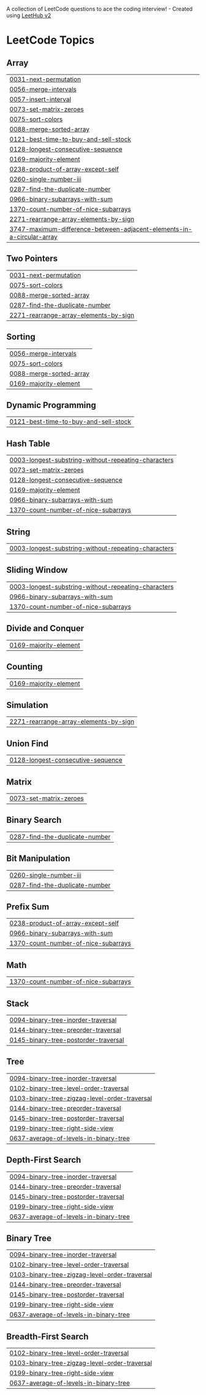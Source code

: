 A collection of LeetCode questions to ace the coding interview! - Created using [LeetHub v2](https://github.com/arunbhardwaj/LeetHub-2.0)
<!---LeetCode Topics Start-->
# LeetCode Topics
## Array
|  |
| ------- |
| [0031-next-permutation](https://github.com/adityakhare18/DSA-Questions/tree/master/0031-next-permutation) |
| [0056-merge-intervals](https://github.com/adityakhare18/DSA-Questions/tree/master/0056-merge-intervals) |
| [0057-insert-interval](https://github.com/adityakhare18/DSA-Questions/tree/master/0057-insert-interval) |
| [0073-set-matrix-zeroes](https://github.com/adityakhare18/DSA-Questions/tree/master/0073-set-matrix-zeroes) |
| [0075-sort-colors](https://github.com/adityakhare18/DSA-Questions/tree/master/0075-sort-colors) |
| [0088-merge-sorted-array](https://github.com/adityakhare18/DSA-Questions/tree/master/0088-merge-sorted-array) |
| [0121-best-time-to-buy-and-sell-stock](https://github.com/adityakhare18/DSA-Questions/tree/master/0121-best-time-to-buy-and-sell-stock) |
| [0128-longest-consecutive-sequence](https://github.com/adityakhare18/DSA-Questions/tree/master/0128-longest-consecutive-sequence) |
| [0169-majority-element](https://github.com/adityakhare18/DSA-Questions/tree/master/0169-majority-element) |
| [0238-product-of-array-except-self](https://github.com/adityakhare18/DSA-Questions/tree/master/0238-product-of-array-except-self) |
| [0260-single-number-iii](https://github.com/adityakhare18/DSA-Questions/tree/master/0260-single-number-iii) |
| [0287-find-the-duplicate-number](https://github.com/adityakhare18/DSA-Questions/tree/master/0287-find-the-duplicate-number) |
| [0966-binary-subarrays-with-sum](https://github.com/adityakhare18/DSA-Questions/tree/master/0966-binary-subarrays-with-sum) |
| [1370-count-number-of-nice-subarrays](https://github.com/adityakhare18/DSA-Questions/tree/master/1370-count-number-of-nice-subarrays) |
| [2271-rearrange-array-elements-by-sign](https://github.com/adityakhare18/DSA-Questions/tree/master/2271-rearrange-array-elements-by-sign) |
| [3747-maximum-difference-between-adjacent-elements-in-a-circular-array](https://github.com/adityakhare18/DSA-Questions/tree/master/3747-maximum-difference-between-adjacent-elements-in-a-circular-array) |
## Two Pointers
|  |
| ------- |
| [0031-next-permutation](https://github.com/adityakhare18/DSA-Questions/tree/master/0031-next-permutation) |
| [0075-sort-colors](https://github.com/adityakhare18/DSA-Questions/tree/master/0075-sort-colors) |
| [0088-merge-sorted-array](https://github.com/adityakhare18/DSA-Questions/tree/master/0088-merge-sorted-array) |
| [0287-find-the-duplicate-number](https://github.com/adityakhare18/DSA-Questions/tree/master/0287-find-the-duplicate-number) |
| [2271-rearrange-array-elements-by-sign](https://github.com/adityakhare18/DSA-Questions/tree/master/2271-rearrange-array-elements-by-sign) |
## Sorting
|  |
| ------- |
| [0056-merge-intervals](https://github.com/adityakhare18/DSA-Questions/tree/master/0056-merge-intervals) |
| [0075-sort-colors](https://github.com/adityakhare18/DSA-Questions/tree/master/0075-sort-colors) |
| [0088-merge-sorted-array](https://github.com/adityakhare18/DSA-Questions/tree/master/0088-merge-sorted-array) |
| [0169-majority-element](https://github.com/adityakhare18/DSA-Questions/tree/master/0169-majority-element) |
## Dynamic Programming
|  |
| ------- |
| [0121-best-time-to-buy-and-sell-stock](https://github.com/adityakhare18/DSA-Questions/tree/master/0121-best-time-to-buy-and-sell-stock) |
## Hash Table
|  |
| ------- |
| [0003-longest-substring-without-repeating-characters](https://github.com/adityakhare18/DSA-Questions/tree/master/0003-longest-substring-without-repeating-characters) |
| [0073-set-matrix-zeroes](https://github.com/adityakhare18/DSA-Questions/tree/master/0073-set-matrix-zeroes) |
| [0128-longest-consecutive-sequence](https://github.com/adityakhare18/DSA-Questions/tree/master/0128-longest-consecutive-sequence) |
| [0169-majority-element](https://github.com/adityakhare18/DSA-Questions/tree/master/0169-majority-element) |
| [0966-binary-subarrays-with-sum](https://github.com/adityakhare18/DSA-Questions/tree/master/0966-binary-subarrays-with-sum) |
| [1370-count-number-of-nice-subarrays](https://github.com/adityakhare18/DSA-Questions/tree/master/1370-count-number-of-nice-subarrays) |
## String
|  |
| ------- |
| [0003-longest-substring-without-repeating-characters](https://github.com/adityakhare18/DSA-Questions/tree/master/0003-longest-substring-without-repeating-characters) |
## Sliding Window
|  |
| ------- |
| [0003-longest-substring-without-repeating-characters](https://github.com/adityakhare18/DSA-Questions/tree/master/0003-longest-substring-without-repeating-characters) |
| [0966-binary-subarrays-with-sum](https://github.com/adityakhare18/DSA-Questions/tree/master/0966-binary-subarrays-with-sum) |
| [1370-count-number-of-nice-subarrays](https://github.com/adityakhare18/DSA-Questions/tree/master/1370-count-number-of-nice-subarrays) |
## Divide and Conquer
|  |
| ------- |
| [0169-majority-element](https://github.com/adityakhare18/DSA-Questions/tree/master/0169-majority-element) |
## Counting
|  |
| ------- |
| [0169-majority-element](https://github.com/adityakhare18/DSA-Questions/tree/master/0169-majority-element) |
## Simulation
|  |
| ------- |
| [2271-rearrange-array-elements-by-sign](https://github.com/adityakhare18/DSA-Questions/tree/master/2271-rearrange-array-elements-by-sign) |
## Union Find
|  |
| ------- |
| [0128-longest-consecutive-sequence](https://github.com/adityakhare18/DSA-Questions/tree/master/0128-longest-consecutive-sequence) |
## Matrix
|  |
| ------- |
| [0073-set-matrix-zeroes](https://github.com/adityakhare18/DSA-Questions/tree/master/0073-set-matrix-zeroes) |
## Binary Search
|  |
| ------- |
| [0287-find-the-duplicate-number](https://github.com/adityakhare18/DSA-Questions/tree/master/0287-find-the-duplicate-number) |
## Bit Manipulation
|  |
| ------- |
| [0260-single-number-iii](https://github.com/adityakhare18/DSA-Questions/tree/master/0260-single-number-iii) |
| [0287-find-the-duplicate-number](https://github.com/adityakhare18/DSA-Questions/tree/master/0287-find-the-duplicate-number) |
## Prefix Sum
|  |
| ------- |
| [0238-product-of-array-except-self](https://github.com/adityakhare18/DSA-Questions/tree/master/0238-product-of-array-except-self) |
| [0966-binary-subarrays-with-sum](https://github.com/adityakhare18/DSA-Questions/tree/master/0966-binary-subarrays-with-sum) |
| [1370-count-number-of-nice-subarrays](https://github.com/adityakhare18/DSA-Questions/tree/master/1370-count-number-of-nice-subarrays) |
## Math
|  |
| ------- |
| [1370-count-number-of-nice-subarrays](https://github.com/adityakhare18/DSA-Questions/tree/master/1370-count-number-of-nice-subarrays) |
## Stack
|  |
| ------- |
| [0094-binary-tree-inorder-traversal](https://github.com/adityakhare18/DSA-Questions/tree/master/0094-binary-tree-inorder-traversal) |
| [0144-binary-tree-preorder-traversal](https://github.com/adityakhare18/DSA-Questions/tree/master/0144-binary-tree-preorder-traversal) |
| [0145-binary-tree-postorder-traversal](https://github.com/adityakhare18/DSA-Questions/tree/master/0145-binary-tree-postorder-traversal) |
## Tree
|  |
| ------- |
| [0094-binary-tree-inorder-traversal](https://github.com/adityakhare18/DSA-Questions/tree/master/0094-binary-tree-inorder-traversal) |
| [0102-binary-tree-level-order-traversal](https://github.com/adityakhare18/DSA-Questions/tree/master/0102-binary-tree-level-order-traversal) |
| [0103-binary-tree-zigzag-level-order-traversal](https://github.com/adityakhare18/DSA-Questions/tree/master/0103-binary-tree-zigzag-level-order-traversal) |
| [0144-binary-tree-preorder-traversal](https://github.com/adityakhare18/DSA-Questions/tree/master/0144-binary-tree-preorder-traversal) |
| [0145-binary-tree-postorder-traversal](https://github.com/adityakhare18/DSA-Questions/tree/master/0145-binary-tree-postorder-traversal) |
| [0199-binary-tree-right-side-view](https://github.com/adityakhare18/DSA-Questions/tree/master/0199-binary-tree-right-side-view) |
| [0637-average-of-levels-in-binary-tree](https://github.com/adityakhare18/DSA-Questions/tree/master/0637-average-of-levels-in-binary-tree) |
## Depth-First Search
|  |
| ------- |
| [0094-binary-tree-inorder-traversal](https://github.com/adityakhare18/DSA-Questions/tree/master/0094-binary-tree-inorder-traversal) |
| [0144-binary-tree-preorder-traversal](https://github.com/adityakhare18/DSA-Questions/tree/master/0144-binary-tree-preorder-traversal) |
| [0145-binary-tree-postorder-traversal](https://github.com/adityakhare18/DSA-Questions/tree/master/0145-binary-tree-postorder-traversal) |
| [0199-binary-tree-right-side-view](https://github.com/adityakhare18/DSA-Questions/tree/master/0199-binary-tree-right-side-view) |
| [0637-average-of-levels-in-binary-tree](https://github.com/adityakhare18/DSA-Questions/tree/master/0637-average-of-levels-in-binary-tree) |
## Binary Tree
|  |
| ------- |
| [0094-binary-tree-inorder-traversal](https://github.com/adityakhare18/DSA-Questions/tree/master/0094-binary-tree-inorder-traversal) |
| [0102-binary-tree-level-order-traversal](https://github.com/adityakhare18/DSA-Questions/tree/master/0102-binary-tree-level-order-traversal) |
| [0103-binary-tree-zigzag-level-order-traversal](https://github.com/adityakhare18/DSA-Questions/tree/master/0103-binary-tree-zigzag-level-order-traversal) |
| [0144-binary-tree-preorder-traversal](https://github.com/adityakhare18/DSA-Questions/tree/master/0144-binary-tree-preorder-traversal) |
| [0145-binary-tree-postorder-traversal](https://github.com/adityakhare18/DSA-Questions/tree/master/0145-binary-tree-postorder-traversal) |
| [0199-binary-tree-right-side-view](https://github.com/adityakhare18/DSA-Questions/tree/master/0199-binary-tree-right-side-view) |
| [0637-average-of-levels-in-binary-tree](https://github.com/adityakhare18/DSA-Questions/tree/master/0637-average-of-levels-in-binary-tree) |
## Breadth-First Search
|  |
| ------- |
| [0102-binary-tree-level-order-traversal](https://github.com/adityakhare18/DSA-Questions/tree/master/0102-binary-tree-level-order-traversal) |
| [0103-binary-tree-zigzag-level-order-traversal](https://github.com/adityakhare18/DSA-Questions/tree/master/0103-binary-tree-zigzag-level-order-traversal) |
| [0199-binary-tree-right-side-view](https://github.com/adityakhare18/DSA-Questions/tree/master/0199-binary-tree-right-side-view) |
| [0637-average-of-levels-in-binary-tree](https://github.com/adityakhare18/DSA-Questions/tree/master/0637-average-of-levels-in-binary-tree) |
<!---LeetCode Topics End-->